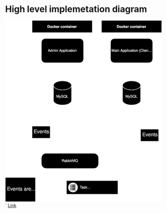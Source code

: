 # High level implemetation diagram

<img src="./MicroService_highlevel_diagram.drawio.svg">`
[Link](https://github.com/rajuljha/draw.io/blob/main/MicroService_highlevel_diagram.drawio.svg)
